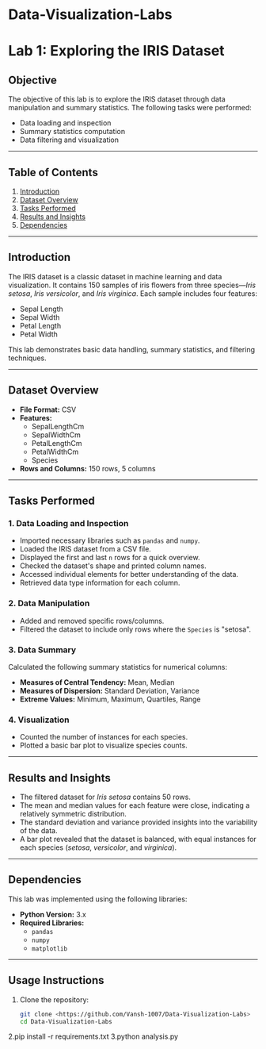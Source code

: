 # Data-Visualization-Labs
# Lab 1: Exploring the IRIS Dataset  

## **Objective**
The objective of this lab is to explore the IRIS dataset through data manipulation and summary statistics. The following tasks were performed:  
- Data loading and inspection  
- Summary statistics computation  
- Data filtering and visualization  

---

## **Table of Contents**
1. [Introduction](#introduction)  
2. [Dataset Overview](#dataset-overview)  
3. [Tasks Performed](#tasks-performed)  
4. [Results and Insights](#results-and-insights)  
5. [Dependencies](#dependencies)  

---

## **Introduction**
The IRIS dataset is a classic dataset in machine learning and data visualization. It contains 150 samples of iris flowers from three species—*Iris setosa*, *Iris versicolor*, and *Iris virginica*. Each sample includes four features:  
- Sepal Length  
- Sepal Width  
- Petal Length  
- Petal Width  

This lab demonstrates basic data handling, summary statistics, and filtering techniques.  

---

## **Dataset Overview**
- **File Format:** CSV  
- **Features:**  
  - SepalLengthCm  
  - SepalWidthCm  
  - PetalLengthCm  
  - PetalWidthCm  
  - Species  
- **Rows and Columns:** 150 rows, 5 columns  

---

## **Tasks Performed**

### **1. Data Loading and Inspection**
- Imported necessary libraries such as `pandas` and `numpy`.  
- Loaded the IRIS dataset from a CSV file.  
- Displayed the first and last `n` rows for a quick overview.  
- Checked the dataset's shape and printed column names.  
- Accessed individual elements for better understanding of the data.  
- Retrieved data type information for each column.  

### **2. Data Manipulation**
- Added and removed specific rows/columns.  
- Filtered the dataset to include only rows where the `Species` is "setosa".  

### **3. Data Summary**
Calculated the following summary statistics for numerical columns:  
- **Measures of Central Tendency:** Mean, Median  
- **Measures of Dispersion:** Standard Deviation, Variance  
- **Extreme Values:** Minimum, Maximum, Quartiles, Range  

### **4. Visualization**
- Counted the number of instances for each species.  
- Plotted a basic bar plot to visualize species counts.  

---

## **Results and Insights**
- The filtered dataset for *Iris setosa* contains 50 rows.  
- The mean and median values for each feature were close, indicating a relatively symmetric distribution.  
- The standard deviation and variance provided insights into the variability of the data.  
- A bar plot revealed that the dataset is balanced, with equal instances for each species (*setosa*, *versicolor*, and *virginica*).  

---

## **Dependencies**
This lab was implemented using the following libraries:  
- **Python Version:** 3.x  
- **Required Libraries:**  
  - `pandas`  
  - `numpy`  
  - `matplotlib`  

---

## **Usage Instructions**
1. Clone the repository:
   ```bash
   git clone <https://github.com/Vansh-1007/Data-Visualization-Labs>
   cd Data-Visualization-Labs
2.pip install -r requirements.txt
3.python analysis.py


